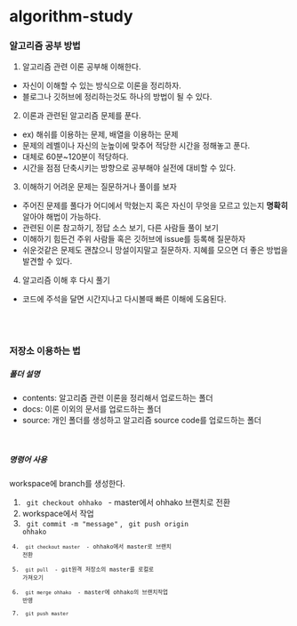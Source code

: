 # algorithm-study

### 알고리즘 공부 방법

1. 알고리즘 관련 이론 공부해 이해한다.
- 자신이 이해할 수 있는 방식으로 이론을 정리하자.
- 블로그나 깃허브에 정리하는것도 하나의 방법이 될 수 있다.

2. 이론과 관련된 알고리즘 문제를 푼다.
- ex) 해쉬를 이용하는 문제, 배열을 이용하는 문제
- 문제의 레벨이나 자신의 눈높이에 맞추어 적당한 시간을 정해놓고 푼다.
- 대체로 60분~120분이 적당하다.
- 시간을 점점 단축시키는 방향으로 공부해야 실전에 대비할 수 있다.

3. 이해하기 어려운 문제는 질문하거나 풀이를 보자
- 주어진 문제를 풀다가 어디에서 막혔는지 혹은 자신이 무엇을 모르고 있는지 **명확히** 알아야 해법이 가능하다.
- 관련된 이론 참고하기, 정답 소스 보기, 다른 사람들 풀이 보기
- 이해하기 힘든건 주위 사람들 혹은 깃허브에 issue를 등록해 질문하자
- 쉬운것같은 문제도 괜찮으니 망설이지말고 질문하자. 지혜를 모으면 더 좋은 방법을 발견할 수 있다.

4. 알고리즘 이해 후 다시 풀기
- 코드에 주석을 달면 시간지나고 다시볼때 빠른 이해에 도움된다.

<br><br>

### 저장소 이용하는 법
##### 폴더 설명
- contents: 알고리즘 관련 이론을 정리해서 업로드하는 폴더
- docs: 이론 이외의 문서를 업로드하는 폴더
- source: 개인 폴더를 생성하고 알고리즘 source code를 업로드하는 폴더

<br>

##### 명령어 사용
workspace에 branch를 생성한다. <br>
1. <code> git checkout ohhako </code> - master에서 ohhako 브랜치로 전환
2. workspace에서 작업 
3. <code> git commit -m "message"</code> , <code> git push origin ohhako <code>
4. <code> git checkout master </code> - ohhako에서 master로 브랜치 전환
5. <code> git pull </code> - git원격 저장소의 master를 로컬로 가져오기
6. <code> git merge ohhako </code> - master에 ohhako의 브랜치작업 반영
7. <code> git push master </code>  


